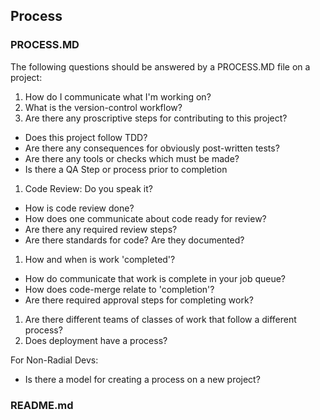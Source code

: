 ## Process
### PROCESS.MD

The following questions should be answered by a PROCESS.MD file on a project:

1. How do I communicate what I'm working on?
1. What is the version-control workflow?
1. Are there any proscriptive steps for contributing to this project?
  - Does this project follow TDD?
  - Are there any consequences for obviously post-written tests?
  - Are there any tools or checks which must be made?
  - Is there a QA Step or process prior to completion
1. Code Review: Do you speak it?
  - How is code review done?
  - How does one communicate about code ready for review?
  - Are there any required review steps?
  - Are there standards for code? Are they documented?
1. How and when is work 'completed'?
  - How do communicate that work is complete in your job queue?
  - How does code-merge relate to 'completion'?
  - Are there required approval steps for completing work?
1. Are there different teams of classes of work that follow a different process?
1. Does deployment have a process?

For Non-Radial Devs:
- Is there a model for creating a process on a new project?

### README.md
